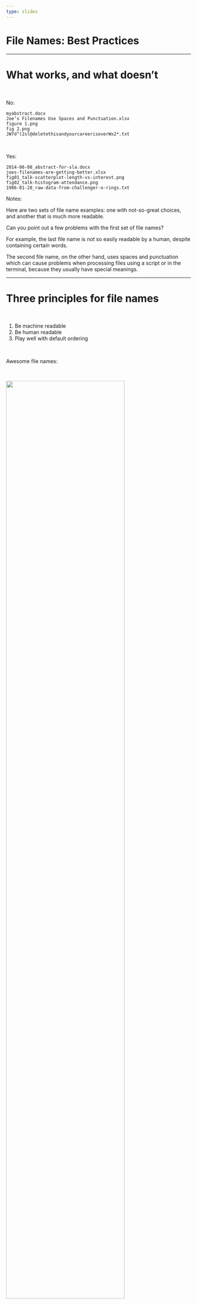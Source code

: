 ```yaml
---
type: slides
---
```


# File Names: Best Practices

---

# What works, and what doesn’t

<br>

No:

```
myabstract.docx
Joe’s Filenames Use Spaces and Punctuation.xlsx
figure 1.png
fig 2.png
JW7d^(2sl@deletethisandyourcareerisoverWx2*.txt
```

<br>

Yes:

```
2014-06-08_abstract-for-sla.docx
joes-filenames-are-getting-better.xlsx
fig01_talk-scatterplot-length-vs-interest.png
fig02_talk-histogram-attendance.png
1986-01-28_raw-data-from-challenger-o-rings.txt
```

Notes:

Here are two sets of file name examples: one with not-so-great choices, and another that is much more readable.

Can you point out a few problems with the first set of file names?

For example, the last file name is not so easily readable by a human, despite containing certain words.

The second file name, on the other hand, uses spaces and punctuation which can cause problems when processing files using a script or in the terminal, because they usually have special meanings.

---

# Three principles for file names

<br>

1. Be machine readable
2. Be human readable
3. Play well with default ordering

<br>

Awesome file names:

<br>

<img src="/module6/awesome_names.png" width="80%"></img>

Notes:

In general, we'd like file names to be easy to process by the computer and easy to read and explore by a human.

Moreover, it's also very helpful to have files show up in a logical order when viewed in a file explorer or when listed in the terminal.

---

# 1. Machine-readable file names

<br>

- Regular expression and globbing friendly
  - Avoid spaces, punctuation, accented characters, case sensitivity
- Easy to compute on
  - Deliberate use of delimiters

<br>

# Globbing

<br>

<img src="/module6/plasmid_names.png" width="80%"></img>

Notes:

In a data science project, we usually read files using a script or inside the terminal environment.

Therefore, it is critical to use file names that are both machine friendly and consistent across files with similar or related content.

For example, spaces and punctuation should be avoided in file names. The reason is that these characters carry special meaning in most programming languages and in Bash.

So working with a file name that contains these characters requires special treatment to prevent a script or the terminal from misinterpreting it.

Machine-readable file names make it easy to find a group of desired file names by using special patterns that the machine understands.

These patterns are called "glob"s, and finding file names using this method is called "globbing".

---

**Example:** Globbing to narrow file listing

<br>

<img src="/module6/plasmid_glob.png" width="80%"></img>

Notes:

In this example here, we have specified a particular pattern, namely `*Plasmid*` to find all file names that contain this word. This is an example of "globbing" using the `*` wildcard.

If we've already been careful to include `Plasmid` in the name of all files with a related content, then finding those files using a script or in the terminal would be very easy.

---

**Example:** Using MacOS Finder search

<br>

<img src="/module6/plasmid_mac_os_search.png" width="80%"></img>

Notes:

Well, it's not just the terminal.

Using these file name conventions also makes it easy to find the files you need in the Mac Finder, or in Windows Explorer:

---

**Example:** Using regex in R

<br>

<img src="/module6/plasmid_regex.png" width="80%"></img>

Notes:

The same goes for when you want to find those files in a Python or R script. In this case, you have a similar matching mechanism available to you called "regular expressions".

Regular expressions are simply search patterns for finding desired strings of characters, just like globs, when we are using a programming language like Python.

The takeaway here is that, if you consistently use machine-readable file names, you can easily find what you want later, whether it be in the terminal, in a file explorer or using a script!

---

# Punctuation

<br>

Deliberate use of `-` and `_` allows recovery of meta data from the filenames:

- `_` underscore used to delimit units of meta data we want later
- `-` hyphen used to delimit words so your eyes don’t bleed

<br>

<img src="/module6/plasmid_delimiters.png" width="80%"></img>

Notes:

Although file names should never contain punctuation characters such as `*` or `?` (because they have special meaning in e.g. globbing and regular expressions), we can use underscores or hyphens to separate units of meta data or words in a file name.

This makes it easy to recover all meta data in our file names in the future, using pattern matching by globbing or regular expressions.

---

# Recap

<br>

Machine-readable file names are:

- Easy to search for files later
- Easy to narrow file lists based on names
- Easy to extract info from file names, e.g. by splitting

<br>

Even if you're new to regular expressions and globbing, be kind to yourself and avoid
- Spaces in file names
- Punctuation
- Accented characters
- Different files named `foo` and `Foo`

Notes:

---

# 2. Human-readable file names

<br>

- Name contains info on content
- Connects to the concept of a _slug_ from semantic URLs

<br>

**Example:**

Which set of file names do you want to see at 3 a.m. before a deadline?

<img src="/module6/human_readable_not_options.png" width="80%"></img>

Notes:

Computers are used by humans, so it makes sense to come up with file names that are meaningful to humans.

It is always preferred to use file names that reflect something important about the content of the files.

The idea of having meaningful file names consisting words separated by delimiters, such as a hyphen or underscore is related to concept of a URL slug.

A URL slug is the last part of a URL, which is supposed to relevant to the content of the webpage it points to. If it nicely matches the content of the webpage and is easy to read, chances are more people will click on it, and mention it in other places. It will also help search engines identify the content of a webpage.

---

# 3. File names that play well with default

<br>

- Put something numeric first
- Left-pad other numbers with zeros
- Use the `YYYY-MM-DD` format for dates

<br>

Let's see some examples.

Notes:

One other helpful convention to consider is to use file names that will be ordered in a preferable way by default.

Depending on the context, we should practice:

- Putting something numeric first
- Left-padding other numbers with zeros
- Using the `YYYY-MM-DD` format for dates

---
<br>

Logical order:

<br>

<img src="/module6/logical_order.png" width="80%"></img>

Notes:

In this example, we have reason to have the first 5 files in a particular order, and the next 4 in another order.

To make sure this happens by default, we can use numbers in the beginning of file names in a particular order.

Note the zero-left-padding of the numbers. We'll see an example of why this is important in the next slide.

---

<br>

We should left-pad numbers with zeros:

<br>

<img src="/module6/left_pad.png" width="80%"></img>

<br>

If you don’t left-pad, you'll get this:

<br>

```
10_final-figs-for-publication.R
1_data-cleaning.R
2_fit-model.R
```

Notes:

In this case, we probably want `1_data-cleaning.R` and `2_fit-model.R` to appear before `10_final-figs-for-publication.R`.

But since sorting in the terminal or file explorer is done first according to the first character from the left, we ended up with this illogical order order here.

---

Chronological order:

<br>

Always use the **YYYY-MM-DD** format (that is, the ISO 8601 standard) for dates: 

<br>

<img src="/module6/chronological_order.png" width="80%"></img>

Notes:

For ordering based on date and time, we need to use a formatting that computers understand.

I encourage you to always use the **YYYY-MM-DD** format, also known as the ISO 8601 standard.

Computer environments understand this format well, and it is also nicely readable by humans.

---


# Recap

<br>

Remember these three principles for file names:

- Being machine-readable
- Being human-readable
- Playing well with default ordering

Notes:

Adopting these basic principles is recommended as soon as you start working on a project because:

- They are easy to implement now
- Payoffs accumulate projects get more complex

---

# Let's see what you've learned!
